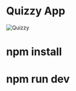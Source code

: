 # Quizzy App

![Quizzy](https://user-images.githubusercontent.com/68321206/220978300-79a4b98e-3220-454c-9881-361a9067dbf7.png)

# npm install
# npm run dev
